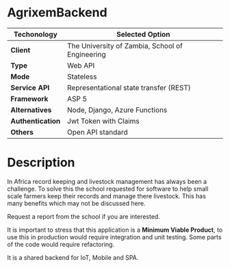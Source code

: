 # AgrixemBackend

Techonology | Selected Option
------------ | -------------
**Client** | The University of Zambia, School of Engineering
**Type** | Web API
**Mode** | Stateless
**Service API** |	Representational state transfer (REST)
**Framework** |ASP 5
**Alternatives** | Node, Django, Azure Functions
**Authentication** | Jwt Token with Claims
**Others** | Open API standard

# Description
In Africa record keeping and livestock management has always been a challenge. To solve this the school requested
for software to help small scale farmers keep their records and manage there livestock. 
This has many benefits which may not be discussed here.

Request a report from the school if you are interested. 

It is important to stress that this application is a **Minimum Viable Product**, to use this in production would require
integration and unit testing. Some parts of the code would require refactoring. 

It is a shared backend for IoT, Mobile and SPA.



